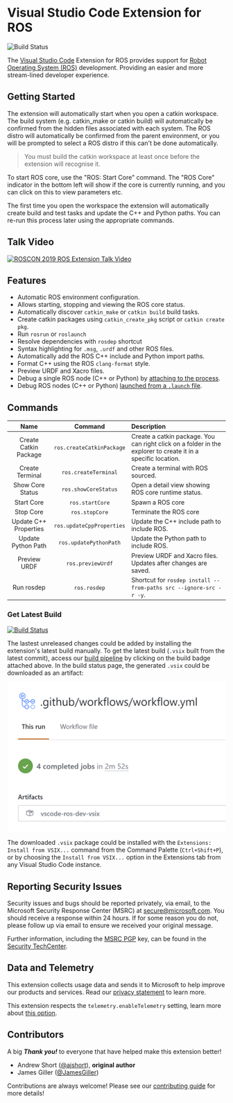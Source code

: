 # Visual Studio Code Extension for ROS

![Build Status][vscode-ros-master-build_status]

The [Visual Studio Code][vscode] Extension for ROS provides support for [Robot Operating System (ROS)][ros] development. Providing an easier and more stream-lined developer experience.

## Getting Started

The extension will automatically start when you open a catkin workspace.
The build system (e.g. catkin_make or catkin build) will automatically be confirmed from the hidden files associated with
each system.
The ROS distro will automatically be confirmed from the parent environment, or you will be prompted to select a ROS
distro if this can't be done automatically.

> You must build the catkin workspace at least once before the extension will recognise it.

To start ROS core, use the "ROS: Start Core" command.
The "ROS Core" indicator in the bottom left will show if the core is currently running, and you can click on this to view parameters etc.

The first time you open the workspace the extension will automatically create build and test tasks and update the
C++ and Python paths. You can re-run this process later using the appropriate commands.

## Talk Video

[![ROSCON 2019 ROS Extension Talk Video](https://i.vimeocdn.com/video/839088609_640.webp)](https://vimeopro.com/osrfoundation/roscon-2019/video/379127667)

## Features

* Automatic ROS environment configuration.
* Allows starting, stopping and viewing the ROS core status.
* Automatically discover `catkin_make` or `catkin build` build tasks.
* Create catkin packages using `catkin_create_pkg` script or `catkin create pkg`.
* Run `rosrun` or `roslaunch`
* Resolve dependencies with `rosdep` shortcut
* Syntax highlighting for `.msg`, `.urdf` and other ROS files.
* Automatically add the ROS C++ include and Python import paths.
* Format C++ using the ROS `clang-format` style.
* Preview URDF and Xacro files.
* Debug a single ROS node (C++ or Python) by [attaching to the process][debug_support-attach].
* Debug ROS nodes (C++ or Python) [launched from a `.launch` file][debug_support-launch].

## Commands

| Name | Command | Description |
|:---:|:---:|:---|
| Create Catkin Package | `ros.createCatkinPackage` | Create a catkin package. You can right click on a folder in the explorer to create it in a specific location. |
| Create Terminal | `ros.createTerminal` | Create a terminal with ROS sourced. |
| Show Core Status | `ros.showCoreStatus` | Open a detail view showing ROS core runtime status. |
| Start Core | `ros.startCore` | Spawn a ROS core |
| Stop Core | `ros.stopCore` | Terminate the ROS core |
| Update C++ Properties | `ros.updateCppProperties` | Update the C++ include path to include ROS. |
| Update Python Path | `ros.updatePythonPath` | Update the Python path to include ROS. |
| Preview URDF | `ros.previewUrdf` | Preview URDF and Xacro files. Updates after changes are saved. |
| Run rosdep | `ros.rosdep` | Shortcut for `rosdep install --from-paths src --ignore-src -r -y`. |

### Get Latest Build

[![Build Status][vscode-ros-master-build_status]][vscode-ros-master-build_details]

The lastest unreleased changes could be added by installing the extension's latest build manually.
To get the latest build (`.vsix` built from the latest commit), access our [build pipeline][vscode-ros-master-build_details] by clicking on the build badge attached above.
In the build status page, the generated `.vsix` could be downloaded as an artifact:

![download vsix artifact][download_vsix_artifact]

The downloaded `.vsix` package could be installed with the `Extensions: Install from VSIX...` command from the Command Palette (`Ctrl+Shift+P`), or by choosing the `Install from VSIX...` option in the Extensions tab from any Visual Studio Code instance.

## Reporting Security Issues

Security issues and bugs should be reported privately, via email, to the Microsoft Security Response Center (MSRC) at [secure@microsoft.com](mailto:secure@microsoft.com). You should receive a response within 24 hours. If for some reason you do not, please follow up via email to ensure we received your original message.

Further information, including the [MSRC PGP](https://technet.microsoft.com/en-us/security/dn606155) key, can be found in the [Security TechCenter](https://technet.microsoft.com/en-us/security/default).

## Data and Telemetry

This extension collects usage data and sends it to Microsoft to help improve our products and services. Read our [privacy statement](https://privacy.microsoft.com/en-us/privacystatement) to learn more.

This extension respects the `telemetry.enableTelemetry` setting, learn more about [this option](https://code.visualstudio.com/docs/supporting/faq#_how-to-disable-telemetry-reporting).

## Contributors

A big ***Thank you!*** to everyone that have helped make this extension better!

* Andrew Short ([@ajshort](https://github.com/ajshort)), **original author**
* James Giller ([@JamesGiller](https://github.com/JamesGiller))

Contributions are always welcome! Please see our [contributing guide][contributing] for more details!

<!-- link to files -->
<!-- relative links in Visual Studio Marketplace page lead to 404 error, need to use absolute link -->
[contributing]: https://github.com/ms-iot/vscode-ros/blob/master/CONTRIBUTING.md

<!-- feature documentation -->
[debug_support-attach]: https://github.com/ms-iot/vscode-ros/blob/master/doc/debug-support.md#attach
[debug_support-launch]: https://github.com/ms-iot/vscode-ros/blob/master/doc/debug-support.md#launch

<!-- media -->
[download_vsix_artifact]: https://raw.githubusercontent.com/ms-iot/vscode-ros/master/media/documentation/download-vsix-artifact.png

<!-- link to external sites -->
[ros]: http://ros.org
[vscode]: https://code.visualstudio.com
[vscode-ros-master-build_status]: https://github.com/ms-iot/vscode-ros/workflows/.github/workflows/workflow.yml/badge.svg?branch=master&event=push
[vscode-ros-master-build_details]: https://github.com/ms-iot/vscode-ros/actions?query=event%3Apush
